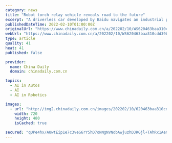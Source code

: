 ```yaml
---
category: news
title: "Robot torch relay vehicle reveals road to the future"
excerpt: "A driverless car developed by Baidu navigates an industrial park in Beijing's Yizhuang ... A minibus with 10 seats, developed and operated by Qcraft, a self-driving startup, offers commuting services between an industrial park and nearby subway stations."
publishedDateTime: 2022-02-10T01:00:00Z
originalUrl: "https://www.chinadaily.com.cn/a/202202/10/WS620463baa310cdd39bc85b7d.html"
webUrl: "https://www.chinadaily.com.cn/a/202202/10/WS620463baa310cdd39bc85b7d.html"
type: article
quality: 41
heat: 41
published: false

provider:
  name: China Daily
  domain: chinadaily.com.cn

topics:
  - AI in Autos
  - AI
  - AI in Robotics

images:
  - url: "http://img2.chinadaily.com.cn/images/202202/10/620463baa310cdd3d82c98b6.jpeg"
    width: 720
    height: 480
    isCached: true

secured: "qUPe4hx/AUwtEip1e7c3veG6rY5hD7oNNgNVNobAwjuzhDJRGjl+TAhRx1AeXvzQl0aur/MyHhL501Txg+Ye7UycgHy7PLdzVn4ul7y7ujz9BGV5fRhzm37pHsCk9yh0x5Xf0QQaFYRRKzAozgEvTxtb7hdUVvtP9XOGKMtzqiuqUOVIbnTHRvS3vBfPNG04Oa/XruGh3RgvZ2Im8PWjWSO85xHLVcivCS/W78mkTnL1M0U4Wek2xy6ga7HgkBBuYhWXdduiDVI3xSmalVGsHPyZpYsJoFIkht4KIQNXK8VclgvxdxMZpKK5bLFiakYN3RNwMliHO+nUqwhJNeno3SUSIDSUz1xi4FMzByR0Dj0=;p4vowgKtcvngxP+kzR9gbg=="
---
```


